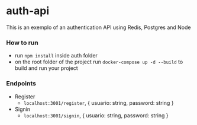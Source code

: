 # auth-api

This is an exemplo of an authentication API using Redis, Postgres and Node

### How to run

- run `npm install` inside auth folder
- on the root folder of the project run `docker-compose up -d --build` to build and run your project

### Endpoints

- Register
  - `localhost:3001/register`, { usuario: string, password: string }
- Signin
  - `localhost:3001/signin`, { usuario: string, password: string }
